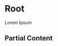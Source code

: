 # Root

Lorem Ipsum

## Partial Content

<!-- merge:partial.md -->

<!-- merge:partial.md -->

<!-- merge:partial.md -->

<!-- merge:partial2.md -->

<!-- merge:partial2.md -->